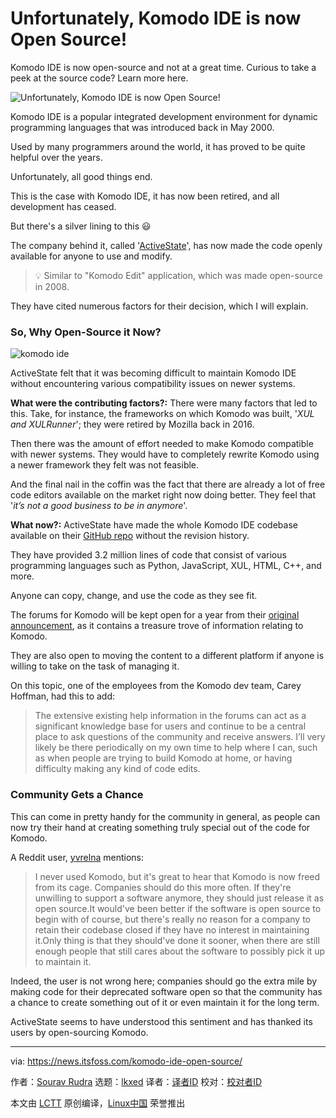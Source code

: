 [#]: subject: "Unfortunately, Komodo IDE is now Open Source!"
[#]: via: "https://news.itsfoss.com/komodo-ide-open-source/"
[#]: author: "Sourav Rudra https://news.itsfoss.com/author/sourav/"
[#]: collector: "lkxed"
[#]: translator: " "
[#]: reviewer: " "
[#]: publisher: " "
[#]: url: " "

Unfortunately, Komodo IDE is now Open Source!
======

Komodo IDE is now open-source and not at a great time. Curious to take a peek at the source code? Learn more here.

![Unfortunately, Komodo IDE is now Open Source!][1]

Komodo IDE is a popular integrated development environment for dynamic programming languages that was introduced back in May 2000.

Used by many programmers around the world, it has proved to be quite helpful over the years.

Unfortunately, all good things end.

This is the case with Komodo IDE, it has now been retired, and all development has ceased.

But there's a silver lining to this 😃

The company behind it, called '[ActiveState][2]', has now made the code openly available for anyone to use and modify.

> 💡 Similar to "Komodo Edit" application, which was made open-source in 2008.

They have cited numerous factors for their decision, which I will explain.

### So, Why Open-Source it Now?

![komodo ide][3]

ActiveState felt that it was becoming difficult to maintain Komodo IDE without encountering various compatibility issues on newer systems.

**What were the contributing factors?:** There were many factors that led to this. Take, for instance, the frameworks on which Komodo was built, '_XUL and XULRunner_'; they were retired by Mozilla back in 2016.

Then there was the amount of effort needed to make Komodo compatible with newer systems. They would have to completely rewrite Komodo using a newer framework they felt was not feasible.

And the final nail in the coffin was the fact that there are already a lot of free code editors available on the market right now doing better. They feel that '_it’s not a good business to be in anymore_'.

**What now?:** ActiveState have made the whole Komodo IDE codebase available on their [GitHub repo][4] without the revision history.

They have provided 3.2 million lines of code that consist of various programming languages such as Python, JavaScript, XUL, HTML, C++, and more.

Anyone can copy, change, and use the code as they see fit.

The forums for Komodo will be kept open for a year from their [original announcement][5], as it contains a treasure trove of information relating to Komodo.

They are also open to moving the content to a different platform if anyone is willing to take on the task of managing it.

On this topic, one of the employees from the Komodo dev team, Carey Hoffman, had this to add:

> The extensive existing help information in the forums can act as a significant knowledge base for users and continue to be a central place to ask questions of the community and receive answers. I’ll very likely be there periodically on my own time to help where I can, such as when people are trying to build Komodo at home, or having difficulty making any kind of code edits.

### Community Gets a Chance

This can come in pretty handy for the community in general, as people can now try their hand at creating something truly special out of the code for Komodo.

A Reddit user, [yvrelna][6] mentions:

> I never used Komodo, but it's great to hear that Komodo is now freed from its cage. Companies should do this more often. If they're unwilling to support a software anymore, they should just release it as open source.It would've been better if the software is open source to begin with of course, but there's really no reason for a company to retain their codebase closed if they have no interest in maintaining it.Only thing is that they should've done it sooner, when there are still enough people that still cares about the software to possibly pick it up to maintain it.

Indeed, the user is not wrong here; companies should go the extra mile by making code for their deprecated software open so that the community has a chance to create something out of it or even maintain it for the long term.

ActiveState seems to have understood this sentiment and has thanked its users by open-sourcing Komodo.

--------------------------------------------------------------------------------

via: https://news.itsfoss.com/komodo-ide-open-source/

作者：[Sourav Rudra][a]
选题：[lkxed][b]
译者：[译者ID](https://github.com/译者ID)
校对：[校对者ID](https://github.com/校对者ID)

本文由 [LCTT](https://github.com/LCTT/TranslateProject) 原创编译，[Linux中国](https://linux.cn/) 荣誉推出

[a]: https://news.itsfoss.com/author/sourav/
[b]: https://github.com/lkxed
[1]: https://news.itsfoss.com/content/images/size/w2000/2022/12/komodo-ide-goes-open-source.png
[2]: https://www.activestate.com/
[3]: https://news.itsfoss.com/content/images/2022/12/Komodo_IDE.png
[4]: https://github.com/ActiveState/OpenKomodoIDE
[5]: https://www.activestate.com/blog/activestate-komodo-ide-now-open-source/
[6]: https://www.reddit.com/user/yvrelna/
